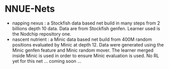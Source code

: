 # NNUE-Nets

- napping nexus : a Stockfish data based net build in many steps from 2 billions depth 10 data. Data are from Stockfish genfen. Learner used is the Nodchip repository one.  
- nascent nutrient : a Minic data based net build from 400M random positions evaluated by Minic at depth 12. Data were generated using the Minic genfen feature and Minic random mover. The learner merged inside Minic is used in order to ensure Minic evaluation is used. No RL yet for this net ... coming soon ...
